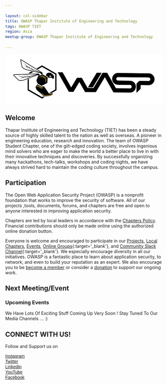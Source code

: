 ```yaml
---

layout: col-sidebar
title: OWASP Thapar Institute of Engineering and Technology
tags: OWASP TIET
region: Asia
meetup-group: OWASP Thapar Institute of Engineering and Technology

---
```


<link rel="stylesheet" href="https://cdnjs.cloudflare.com/ajax/libs/font-awesome/6.1.1/css/all.min.css" integrity="sha512-KfkfwYDsLkIlwQp6LFnl8zNdLGxu9YAA1QvwINks4PhcElQSvqcyVLLD9aMhXd13uQjoXtEKNosOWaZqXgel0g==" crossorigin="anonymous" referrerpolicy="no-referrer" />

<img src="./assets/images/owaspTIET.png"/>

## Welcome
Thapar Institute of Engineering and Technology (TIET) has been a steady source of highly skilled talent to the nation as well as overseas. A pioneer in engineering education, research and innovation. The team of OWASP Student Chapter, one of the gilt-edged coding society, involves ingenious mind solvers who are eager to make the world a better place to live in with their innovative techniques and discoveries. By successfully organizing many hackathons, tech-talks, workshops and coding nights, we have always strived hard to maintain the coding culture throughout the campus.

## Participation
The Open Web Application Security Project (OWASP) is a nonprofit foundation that works to improve the security of software. All of our projects ,tools, documents, forums, and chapters are free and open to anyone interested in improving application security. 

Chapters are led by local leaders in accordance with the [Chapters Policy](/www-policy/operational/chapters). Financial contributions should only be made online using the authorized online donation button. 

Everyone is welcome and encouraged to participate in our [Projects](/projects/), [Local Chapters](/chapters/), [Events](/events/), [Online Groups](https://groups.google.com/a/owasp.com/){:target='_blank'}, and [Community Slack Channel](https://owasp.slack.com/){:target='_blank'}. We especially encourage diversity in all our initiatives. OWASP is a fantastic place to learn about application security, to network, and even to build your reputation as an expert. We also encourage you to be [become a member](/membership/) or consider a [donation](/donate/) to support our ongoing work.

Next Meeting/Event <!-- You should keep this section as it will populate your meetup events -->
---------------------

### Upcoming Events

We Have Lots Of Exciting Stuff Coming Up Very Soon ! Stay Tuned To Our Media Channels ... :)


## CONNECT WITH US!

Follow and Support us on

 <a class = "fa-brands fa-instagram" href="https://www.instagram.com/owasp_tiet/" target="_blank" > <span style = "font-family:sans-serif">Instagram </span> </a> <br/>
 <a class = "fa-brands fa-twitter" href="https://twitter.com/Owasp_tiet" target="_blank" > <span style = "font-family:sans-serif"> Twitter  </span></a> <br/>
 <a class = "fa-brands fa-linkedin" href="https://www.linkedin.com/company/owasp-tiet/" target="_blank" > <span style = "font-family:sans-serif">  Linkedin </span></a> <br/>
 <a class = "fa-brands fa-youtube" href="https://www.youtube.com/channel/UC_Qd7v56QH7UKp3u9Mu6Ksg" target="_blank" > <span style = "font-family:sans-serif">  YouTube </span></a> <br/>
 <a class = "fa-brands fa-facebook" href="https://www.facebook.com/owasptsc/" target="_blank" > <span style = "font-family:sans-serif">  Facebook </span></a> <br/>

